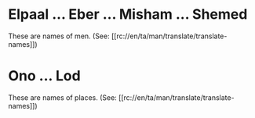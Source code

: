 # Elpaal ... Eber ... Misham ... Shemed

These are names of men. (See: [[rc://en/ta/man/translate/translate-names]])

# Ono ... Lod

These are names of places. (See: [[rc://en/ta/man/translate/translate-names]])

